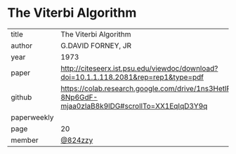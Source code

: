 # The Viterbi Algorithm 
|  |  |
| :--- | :--- |
| title | The Viterbi Algorithm |
| author | G.DAVID FORNEY, JR |
| year | 1973 |
| paper | http://citeseerx.ist.psu.edu/viewdoc/download?doi=10.1.1.118.2081&rep=rep1&type=pdf |
| github | https://colab.research.google.com/drive/1ns3HetlP-8Np6GdF-mjaa0zIaB8k9lDG#scrollTo=XX1EqIqD3Y9q  |
| paperweekly |  |
| page | 20 |
| member | [@824zzy](https://github.com/824zzy) |
